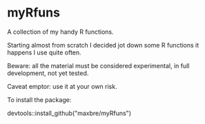 # myRfuns

A collection of my handy R functions.

Starting almost from scratch I decided jot down some R functions it happens I use quite often.

Beware: all the material must be considered experimental, in full development, not yet tested.

Caveat emptor: use it at your own risk.

To install the package:

devtools::install_github("maxbre/myRfuns")

